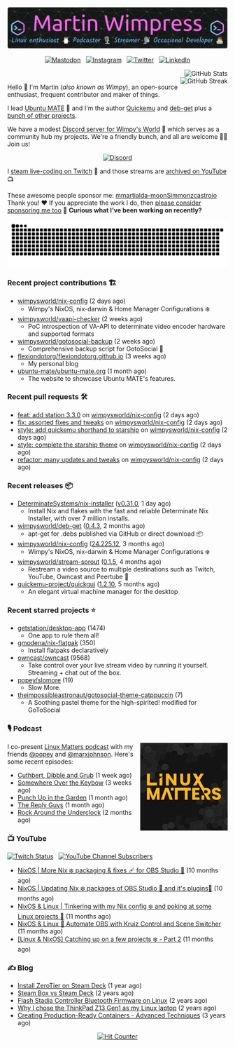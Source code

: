 <p align="center">
  <a href="https://wimpysworld.com" target="_blank"><img src="https://raw.githubusercontent.com/flexiondotorg/flexiondotorg/main/.github/github-header-image.png"></a>
</p>
<p align="center">
  &nbsp;<a href="https://fosstodon.org/@wimpy" target="_blank"><img alt="Mastodon" src="https://img.shields.io/badge/Mastodon-6468fa?style=for-the-badge&logo=mastodon&logoColor=%23ffffff"></a>&nbsp;
  &nbsp;<a href="https://www.instagram.com/wimpysworld/" target="_blank"><img alt="Instagram" src="https://img.shields.io/badge/instagram-d3175c?style=for-the-badge&logo=instagram&logoColor=%23ffffff"></a>&nbsp;
  &nbsp;<a href="https://twitter.com/m_wimpress" target="_blank"><img alt="Twitter" src="https://img.shields.io/badge/Twitter-303030?style=for-the-badge&logo=x&logoColor=%23ffffff"></a>&nbsp;
  &nbsp;<a href="https://www.linkedin.com/in/martinwimpress/" target="_blank"><img alt="LinkedIn" src="https://img.shields.io/badge/LinkedIn-1667be?style=for-the-badge&logo=linkedin&logoColor=%23ffffff"></a>&nbsp;
</p>
<a href="https://github.com/flexiondotorg" target="_blank"><img align="right" src="https://github-readme-stats.vercel.app/api?username=flexiondotorg&show_icons=true&show=reviews,discussions_started,discussions_answered,prs_merged&include_all_commits=true&bg_color=0E1117&title_color=fa66ed&icon_color=6bbbfa&text_color=c5c8c6&ring_color=98ed3f&border_radius=8" alt="GitHub Stats"></a>
<br />
<a href="https://github.com/flexiondotorg" target="_blank"><img align="right" src="https://streak-stats.demolab.com?user=flexiondotorg&theme=cobalt&border_radius=8&date_format=j%20M%5B%20Y%5D&mode=daily&card_width=465&hide_total_contributions=true" alt="GitHub Streak" /></a>

Hello 👋 I'm Martin (*also known as Wimpy*), an open-source enthusiast, frequent contributor and maker of things.

I lead [Ubuntu MATE](https://ubuntu-mate.org) 🧉 and I'm the author [Quickemu](https://github.com/quickemu-project)
and [deb-get](https://github.com/wimpysworld/deb-get) plus a [bunch of other projects](https://wimpysworld.com/projects/).

We have a modest [Discord server for Wimpy's World](https://wimpysworld.io/discord) 💬 which serves as a community hub my projects.
We're a friendly bunch, and all are welcome 🏳️‍🌈 Join us!

<div align="center"><a href="https://wimpysworld.io/discord" target="_blank"><img alt="Discord" src="https://img.shields.io/discord/712850672223125565?style=for-the-badge&logo=discord&logoColor=%23ffffff&label=Discord&labelColor=%234253e8&color=%23e4e2e2"></a></div>

I [steam live-coding on Twitch](https://twitch.tv/WimpysWorld) 📡 and those streams are [archived on YouTube](https://youtube.com/WimpysWorld) 📺️

These awesome people sponsor me: [mmartial](https://github.com/mmartial)[da-moon](https://github.com/da-moon)[Simmonz](https://github.com/Simmonz)[castrojo](https://github.com/castrojo) Thank you! ❤️
If you appreciate the work I do, then [please consider sponsoring me too](https://github.com/sponsors/flexiondotorg) 🤑 **Curious what I've been working on recently?**
<div align="center">
  <img align="center" alt="GitHub Contribution Snake" src="https://raw.githubusercontent.com/flexiondotorg/flexiondotorg/snake/github-contribution-grid-snake-dark.svg">
</div>

### Recent project contributions 🏗️


- [wimpysworld/nix-config](https://github.com/wimpysworld/nix-config) (2 days ago)
  - Wimpy&#39;s NixOS, nix-darwin  &amp; Home Manager Configurations ❄️
- [wimpysworld/vaapi-checker](https://github.com/wimpysworld/vaapi-checker) (2 weeks ago)
  - PoC introspection of VA-API to determinate video encoder hardware and supported formats
- [wimpysworld/gotosocial-backup](https://github.com/wimpysworld/gotosocial-backup) (2 weeks ago)
  - Comprehensive backup script for GotoSocial 🦥
- [flexiondotorg/flexiondotorg.github.io](https://github.com/flexiondotorg/flexiondotorg.github.io) (3 weeks ago)
  - My personal blog
- [ubuntu-mate/ubuntu-mate.org](https://github.com/ubuntu-mate/ubuntu-mate.org) (1 month ago)
  - The website to showcase Ubuntu MATE&#39;s features.

### Recent pull requests 🛠️


- [feat: add station 3.3.0](https://github.com/wimpysworld/nix-config/pull/396) on [wimpysworld/nix-config](https://github.com/wimpysworld/nix-config) (2 days ago)
- [fix: assorted fixes and tweaks](https://github.com/wimpysworld/nix-config/pull/395) on [wimpysworld/nix-config](https://github.com/wimpysworld/nix-config) (2 days ago)
- [style: add quickemu shorthand to starship](https://github.com/wimpysworld/nix-config/pull/394) on [wimpysworld/nix-config](https://github.com/wimpysworld/nix-config) (2 days ago)
- [style: complete the starship theme](https://github.com/wimpysworld/nix-config/pull/393) on [wimpysworld/nix-config](https://github.com/wimpysworld/nix-config) (2 days ago)
- [refactor: many updates and tweaks](https://github.com/wimpysworld/nix-config/pull/392) on [wimpysworld/nix-config](https://github.com/wimpysworld/nix-config) (2 days ago)

### Recent releases 📦️


- [DeterminateSystems/nix-installer](https://github.com/DeterminateSystems/nix-installer) ([v0.31.0](https://github.com/DeterminateSystems/nix-installer/releases/tag/v0.31.0), 1 day ago)
  - Install Nix and flakes with the fast and reliable Determinate Nix Installer, with over 7 million installs.
- [wimpysworld/deb-get](https://github.com/wimpysworld/deb-get) ([0.4.3](https://github.com/wimpysworld/deb-get/releases/tag/0.4.3), 2 months ago)
  - apt-get for .debs published via GitHub or direct download 📦
- [wimpysworld/nix-config](https://github.com/wimpysworld/nix-config) ([24.225.12](https://github.com/wimpysworld/nix-config/releases/tag/24.225.12), 3 months ago)
  - Wimpy&#39;s NixOS, nix-darwin  &amp; Home Manager Configurations ❄️
- [wimpysworld/stream-sprout](https://github.com/wimpysworld/stream-sprout) ([0.1.5](https://github.com/wimpysworld/stream-sprout/releases/tag/0.1.5), 4 months ago)
  - Restream a video source to multiple destinations such as Twitch, YouTube, Owncast and Peertube 📡
- [quickemu-project/quickgui](https://github.com/quickemu-project/quickgui) ([1.2.10](https://github.com/quickemu-project/quickgui/releases/tag/1.2.10), 5 months ago)
  - An elegant virtual machine manager for the desktop

### Recent starred projects ⭐️


- [getstation/desktop-app](https://github.com/getstation/desktop-app) (1474)
  - One app to rule them all!
- [gmodena/nix-flatpak](https://github.com/gmodena/nix-flatpak) (350)
  - Install flatpaks declaratively
- [owncast/owncast](https://github.com/owncast/owncast) (9568)
  - Take control over your live stream video by running it yourself.  Streaming &#43; chat out of the box.
- [popey/slomore](https://github.com/popey/slomore) (19)
  - Slow More.
- [theimpossibleastronaut/gotosocial-theme-catppuccin](https://github.com/theimpossibleastronaut/gotosocial-theme-catppuccin) (7)
  - A Soothing pastel theme for the high-spirited! modified for GoToSocial

### 🎙️ Podcast
<img align="right" src="https://raw.githubusercontent.com/flexiondotorg/flexiondotorg/main/.github/linuxmatters.png" alt="Linux Matters Podcast" width="200" height="200">

I co-present [Linux Matters podcast](https://linuxmatters.sh) with my friends [@popey](https://github.com/popey) and [@marxjohnson](https://github.com/marxjohnson).
Here's some recent episodes:

- [Cuthbert, Dibble and Grub](https://linuxmatters.sh/43/) (1 week ago)
- [Somewhere Over the Keybow](https://linuxmatters.sh/42/) (3 weeks ago)
- [Punch Up in the Garden](https://linuxmatters.sh/41/) (1 month ago)
- [The Reply Guys](https://linuxmatters.sh/40/) (1 month ago)
- [Rock Around the Underclock](https://linuxmatters.sh/39/) (2 months ago)

### 📺️ YouTube
<a href="https://twitch.tv/WimpysWorld" target="_blank"><img alt="Twitch Status" src="https://img.shields.io/twitch/status/WimpysWorld?style=for-the-badge&logo=twitch&logoColor=ffffff&label=Twitch&labelColor=%23904ef9&color=%23e4e2e2"></a>&nbsp;&nbsp;
<a href="https://youtube.com/WimpysWorld" target="_blank"><img alt="YouTube Channel Subscribers" src="https://img.shields.io/youtube/channel/subscribers/UChpYmMp7EFaxuogUX1eAqyw?style=for-the-badge&logo=youtube&logoColor=ffffff&label=YouTube&labelColor=%23fb1b20&color=%23e4e2e2"></a>

- [NixOS | More Nix ❄️ packaging &amp; fixes 🩹 for OBS Studio 📡](https://www.youtube.com/watch?v=VqNaOOm7Dhw) (10 months ago)
- [NixOS | Updating Nix ❄️ packages of OBS Studio 📡 and it&#39;s plugins🔌](https://www.youtube.com/watch?v=phgOv_UCbMM) (10 months ago)
- [NixOS &amp; Linux | Tinkering with my Nix config ❄️ and poking at some Linux projects 🐧](https://www.youtube.com/watch?v=biVQ_-v8oEo) (11 months ago)
- [NixOS &amp; Linux 🐧 Automate OBS with Kruiz Control and Scene Switcher](https://www.youtube.com/watch?v=BSITslJbMGA) (11 months ago)
- [[Linux &amp; NixOS] Catching up on a few projects ❄️ - Part 2](https://www.youtube.com/watch?v=IpiuKvqHU-c) (11 months ago)

### ✍️ Blog

- [Install ZeroTier on Steam Deck](https://wimpysworld.com/posts/install-zerotier-on-steamdeck/) (1 year ago)
- [Steam Box vs Steam Deck](https://wimpysworld.com/posts/steambox-vs-steamdeck/) (2 years ago)
- [Flash Stadia Controller Bluetooth Firmware on Linux](https://wimpysworld.com/posts/flash-stadia-controller-bluetooth-firmware-on-linux/) (2 years ago)
- [Why I chose the ThinkPad Z13 Gen1 as my Linux laptop](https://wimpysworld.com/posts/why-i-chose-the-thinkpad-z13-as-my-linux-laptop/) (2 years ago)
- [Creating Production-Ready Containers - Advanced Techniques](https://wimpysworld.com/posts/creating-production-ready-containers-advanced-techniques/) (3 years ago)

<p align="center">
  <a href="https://github.com/flexiondotorg/flexiondotorg" target="_blank"><img alt="Hit Counter" src="https://img.shields.io/endpoint?url=https%3A%2F%2Fhits.dwyl.com%2Fflexiondotorg%2Fflexiondotorg.json&style=flat-square&logo=github&logoColor=ffffff&label=Visitors&labelColor=%23f76ce9&color=%236fbbf6">
</p>
